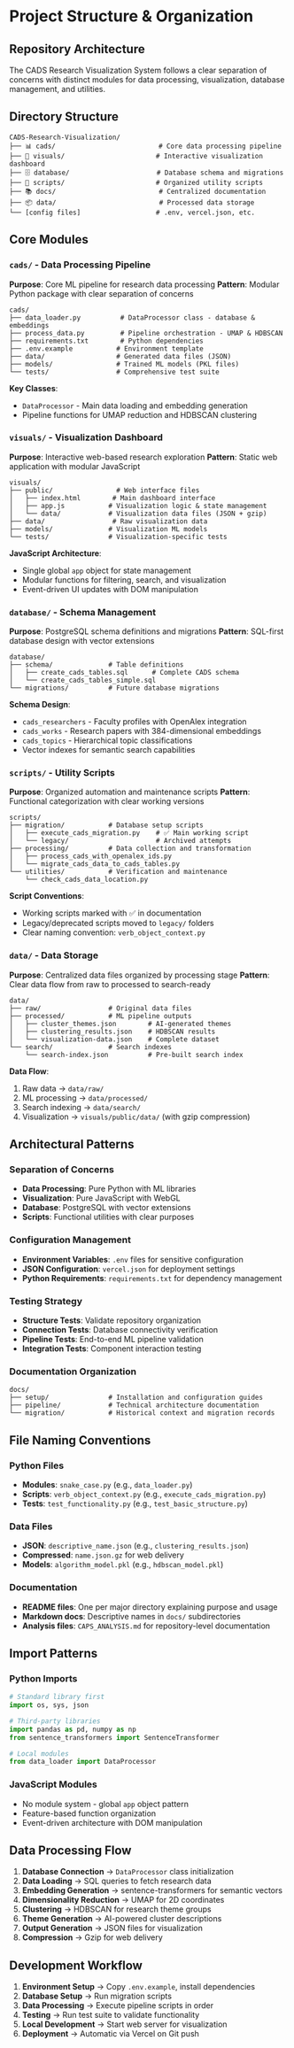 # Project Structure & Organization

## Repository Architecture

The CADS Research Visualization System follows a clear separation of concerns with distinct modules for data processing, visualization, database management, and utilities.

## Directory Structure

```
CADS-Research-Visualization/
├── 📊 cads/                          # Core data processing pipeline
├── 🎨 visuals/                       # Interactive visualization dashboard  
├── 🗄️ database/                      # Database schema and migrations
├── 🔧 scripts/                       # Organized utility scripts
├── 📚 docs/                          # Centralized documentation
├── 📦 data/                          # Processed data storage
└── [config files]                   # .env, vercel.json, etc.
```

## Core Modules

### `cads/` - Data Processing Pipeline
**Purpose**: Core ML pipeline for research data processing
**Pattern**: Modular Python package with clear separation of concerns

```
cads/
├── data_loader.py          # DataProcessor class - database & embeddings
├── process_data.py         # Pipeline orchestration - UMAP & HDBSCAN  
├── requirements.txt        # Python dependencies
├── .env.example           # Environment template
├── data/                  # Generated data files (JSON)
├── models/                # Trained ML models (PKL files)
└── tests/                 # Comprehensive test suite
```

**Key Classes**:
- `DataProcessor` - Main data loading and embedding generation
- Pipeline functions for UMAP reduction and HDBSCAN clustering

### `visuals/` - Visualization Dashboard
**Purpose**: Interactive web-based research exploration
**Pattern**: Static web application with modular JavaScript

```
visuals/
├── public/                # Web interface files
│   ├── index.html        # Main dashboard interface
│   ├── app.js           # Visualization logic & state management
│   └── data/            # Visualization data files (JSON + gzip)
├── data/                 # Raw visualization data
├── models/              # Visualization ML models
└── tests/               # Visualization-specific tests
```

**JavaScript Architecture**:
- Single global `app` object for state management
- Modular functions for filtering, search, and visualization
- Event-driven UI updates with DOM manipulation

### `database/` - Schema Management
**Purpose**: PostgreSQL schema definitions and migrations
**Pattern**: SQL-first database design with vector extensions

```
database/
├── schema/              # Table definitions
│   ├── create_cads_tables.sql      # Complete CADS schema
│   └── create_cads_tables_simple.sql
└── migrations/          # Future database migrations
```

**Schema Design**:
- `cads_researchers` - Faculty profiles with OpenAlex integration
- `cads_works` - Research papers with 384-dimensional embeddings
- `cads_topics` - Hierarchical topic classifications
- Vector indexes for semantic search capabilities

### `scripts/` - Utility Scripts
**Purpose**: Organized automation and maintenance scripts
**Pattern**: Functional categorization with clear working versions

```
scripts/
├── migration/           # Database setup scripts
│   ├── execute_cads_migration.py    # ✅ Main working script
│   └── legacy/                      # Archived attempts
├── processing/          # Data collection and transformation
│   ├── process_cads_with_openalex_ids.py
│   └── migrate_cads_data_to_cads_tables.py
└── utilities/           # Verification and maintenance
    └── check_cads_data_location.py
```

**Script Conventions**:
- Working scripts marked with ✅ in documentation
- Legacy/deprecated scripts moved to `legacy/` folders
- Clear naming convention: `verb_object_context.py`

### `data/` - Data Storage
**Purpose**: Centralized data files organized by processing stage
**Pattern**: Clear data flow from raw to processed to search-ready

```
data/
├── raw/                 # Original data files
├── processed/           # ML pipeline outputs
│   ├── cluster_themes.json        # AI-generated themes
│   ├── clustering_results.json    # HDBSCAN results
│   └── visualization-data.json    # Complete dataset
└── search/              # Search indexes
    └── search-index.json          # Pre-built search index
```

**Data Flow**:
1. Raw data → `data/raw/`
2. ML processing → `data/processed/`
3. Search indexing → `data/search/`
4. Visualization → `visuals/public/data/` (with gzip compression)

## Architectural Patterns

### Separation of Concerns
- **Data Processing**: Pure Python with ML libraries
- **Visualization**: Pure JavaScript with WebGL
- **Database**: PostgreSQL with vector extensions
- **Scripts**: Functional utilities with clear purposes

### Configuration Management
- **Environment Variables**: `.env` files for sensitive configuration
- **JSON Configuration**: `vercel.json` for deployment settings
- **Python Requirements**: `requirements.txt` for dependency management

### Testing Strategy
- **Structure Tests**: Validate repository organization
- **Connection Tests**: Database connectivity verification
- **Pipeline Tests**: End-to-end ML pipeline validation
- **Integration Tests**: Component interaction testing

### Documentation Organization
```
docs/
├── setup/               # Installation and configuration guides
├── pipeline/            # Technical architecture documentation  
└── migration/           # Historical context and migration records
```

## File Naming Conventions

### Python Files
- **Modules**: `snake_case.py` (e.g., `data_loader.py`)
- **Scripts**: `verb_object_context.py` (e.g., `execute_cads_migration.py`)
- **Tests**: `test_functionality.py` (e.g., `test_basic_structure.py`)

### Data Files
- **JSON**: `descriptive_name.json` (e.g., `clustering_results.json`)
- **Compressed**: `name.json.gz` for web delivery
- **Models**: `algorithm_model.pkl` (e.g., `hdbscan_model.pkl`)

### Documentation
- **README files**: One per major directory explaining purpose and usage
- **Markdown docs**: Descriptive names in `docs/` subdirectories
- **Analysis files**: `CAPS_ANALYSIS.md` for repository-level documentation

## Import Patterns

### Python Imports
```python
# Standard library first
import os, sys, json

# Third-party libraries
import pandas as pd, numpy as np
from sentence_transformers import SentenceTransformer

# Local modules
from data_loader import DataProcessor
```

### JavaScript Modules
- No module system - global `app` object pattern
- Feature-based function organization
- Event-driven architecture with DOM manipulation

## Data Processing Flow

1. **Database Connection** → `DataProcessor` class initialization
2. **Data Loading** → SQL queries to fetch research data
3. **Embedding Generation** → sentence-transformers for semantic vectors
4. **Dimensionality Reduction** → UMAP for 2D coordinates
5. **Clustering** → HDBSCAN for research theme groups
6. **Theme Generation** → AI-powered cluster descriptions
7. **Output Generation** → JSON files for visualization
8. **Compression** → Gzip for web delivery

## Development Workflow

1. **Environment Setup** → Copy `.env.example`, install dependencies
2. **Database Setup** → Run migration scripts
3. **Data Processing** → Execute pipeline scripts in order
4. **Testing** → Run test suite to validate functionality
5. **Local Development** → Start web server for visualization
6. **Deployment** → Automatic via Vercel on Git push